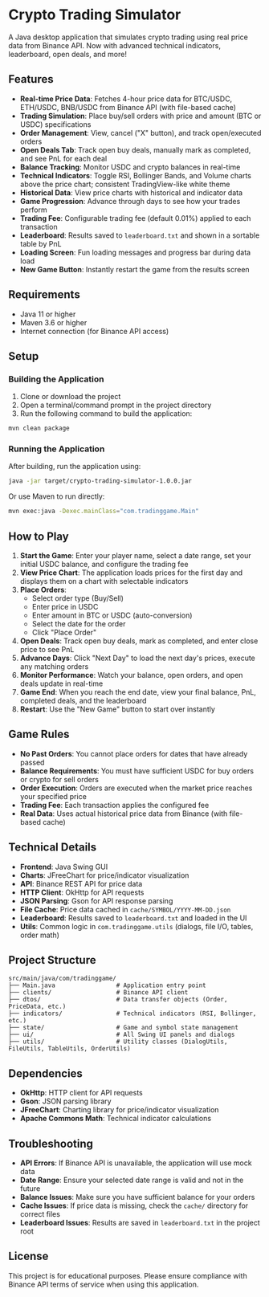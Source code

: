 # Crypto Trading Simulator

A Java desktop application that simulates crypto trading using real price data from Binance API. Now with advanced technical indicators, leaderboard, open deals, and more!

## Features

- **Real-time Price Data**: Fetches 4-hour price data for BTC/USDC, ETH/USDC, BNB/USDC from Binance API (with file-based cache)
- **Trading Simulation**: Place buy/sell orders with price and amount (BTC or USDC) specifications
- **Order Management**: View, cancel ("X" button), and track open/executed orders
- **Open Deals Tab**: Track open buy deals, manually mark as completed, and see PnL for each deal
- **Balance Tracking**: Monitor USDC and crypto balances in real-time
- **Technical Indicators**: Toggle RSI, Bollinger Bands, and Volume charts above the price chart; consistent TradingView-like white theme
- **Historical Data**: View price charts with historical and indicator data
- **Game Progression**: Advance through days to see how your trades perform
- **Trading Fee**: Configurable trading fee (default 0.01%) applied to each transaction
- **Leaderboard**: Results saved to `leaderboard.txt` and shown in a sortable table by PnL
- **Loading Screen**: Fun loading messages and progress bar during data load
- **New Game Button**: Instantly restart the game from the results screen

## Requirements

- Java 11 or higher
- Maven 3.6 or higher
- Internet connection (for Binance API access)

## Setup

### Building the Application

1. Clone or download the project
2. Open a terminal/command prompt in the project directory
3. Run the following command to build the application:

```bash
mvn clean package
```

### Running the Application

After building, run the application using:

```bash
java -jar target/crypto-trading-simulator-1.0.0.jar
```

Or use Maven to run directly:

```bash
mvn exec:java -Dexec.mainClass="com.tradinggame.Main"
```

## How to Play

1. **Start the Game**: Enter your player name, select a date range, set your initial USDC balance, and configure the trading fee
2. **View Price Chart**: The application loads prices for the first day and displays them on a chart with selectable indicators
3. **Place Orders**: 
   - Select order type (Buy/Sell)
   - Enter price in USDC
   - Enter amount in BTC or USDC (auto-conversion)
   - Select the date for the order
   - Click "Place Order"
4. **Open Deals**: Track open buy deals, mark as completed, and enter close price to see PnL
5. **Advance Days**: Click "Next Day" to load the next day's prices, execute any matching orders
6. **Monitor Performance**: Watch your balance, open orders, and open deals update in real-time
7. **Game End**: When you reach the end date, view your final balance, PnL, completed deals, and the leaderboard
8. **Restart**: Use the "New Game" button to start over instantly

## Game Rules

- **No Past Orders**: You cannot place orders for dates that have already passed
- **Balance Requirements**: You must have sufficient USDC for buy orders or crypto for sell orders
- **Order Execution**: Orders are executed when the market price reaches your specified price
- **Trading Fee**: Each transaction applies the configured fee
- **Real Data**: Uses actual historical price data from Binance (with file-based cache)

## Technical Details

- **Frontend**: Java Swing GUI
- **Charts**: JFreeChart for price/indicator visualization
- **API**: Binance REST API for price data
- **HTTP Client**: OkHttp for API requests
- **JSON Parsing**: Gson for API response parsing
- **File Cache**: Price data cached in `cache/SYMBOL/YYYY-MM-DD.json`
- **Leaderboard**: Results saved to `leaderboard.txt` and loaded in the UI
- **Utils**: Common logic in `com.tradinggame.utils` (dialogs, file I/O, tables, order math)

## Project Structure

```
src/main/java/com/tradinggame/
├── Main.java                 # Application entry point
├── clients/                  # Binance API client
├── dtos/                     # Data transfer objects (Order, PriceData, etc.)
├── indicators/               # Technical indicators (RSI, Bollinger, etc.)
├── state/                    # Game and symbol state management
├── ui/                       # All Swing UI panels and dialogs
├── utils/                    # Utility classes (DialogUtils, FileUtils, TableUtils, OrderUtils)
```

## Dependencies

- **OkHttp**: HTTP client for API requests
- **Gson**: JSON parsing library
- **JFreeChart**: Charting library for price/indicator visualization
- **Apache Commons Math**: Technical indicator calculations

## Troubleshooting

- **API Errors**: If Binance API is unavailable, the application will use mock data
- **Date Range**: Ensure your selected date range is valid and not in the future
- **Balance Issues**: Make sure you have sufficient balance for your orders
- **Cache Issues**: If price data is missing, check the `cache/` directory for correct files
- **Leaderboard Issues**: Results are saved in `leaderboard.txt` in the project root

## License

This project is for educational purposes. Please ensure compliance with Binance API terms of service when using this application. 